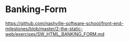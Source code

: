 # Banking-Form

https://github.com/nashville-software-school/front-end-milestones/blob/master/2-the-static-web/exercises/SW_HTML_BANKING_FORM.md